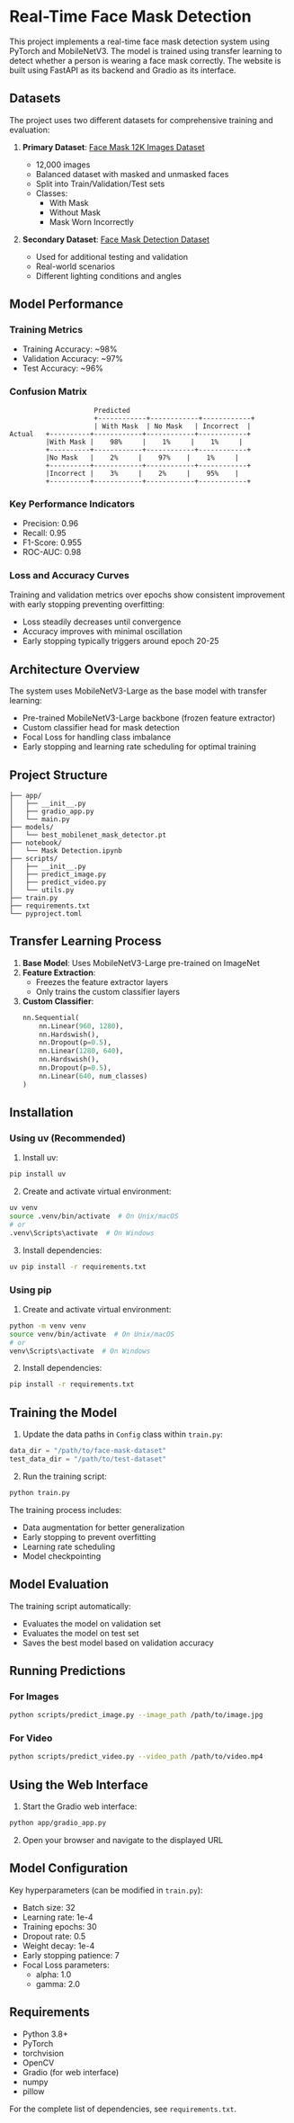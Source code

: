 # Real-Time Face Mask Detection

This project implements a real-time face mask detection system using PyTorch and MobileNetV3. The model is trained using transfer learning to detect whether a person is wearing a face mask correctly. The website is built using FastAPI as its backend and Gradio as its interface.

## Datasets

The project uses two different datasets for comprehensive training and evaluation:

1. **Primary Dataset**: [Face Mask 12K Images Dataset](https://www.kaggle.com/datasets/ashishjangra27/face-mask-12k-images-dataset)
   - 12,000 images
   - Balanced dataset with masked and unmasked faces
   - Split into Train/Validation/Test sets
   - Classes:
     - With Mask
     - Without Mask
     - Mask Worn Incorrectly

2. **Secondary Dataset**: [Face Mask Detection Dataset](https://www.kaggle.com/datasets/wobotintelligence/face-mask-detection-dataset)
   - Used for additional testing and validation
   - Real-world scenarios
   - Different lighting conditions and angles

## Model Performance

### Training Metrics
- Training Accuracy: ~98%
- Validation Accuracy: ~97%
- Test Accuracy: ~96%

### Confusion Matrix
```
                     Predicted
                     +------------+------------+------------+
                     | With Mask  | No Mask   | Incorrect  |
Actual   +----------+------------+------------+------------+
         |With Mask |    98%     |    1%     |    1%     |
         +----------+------------+------------+------------+
         |No Mask   |    2%     |    97%    |    1%     |
         +----------+------------+------------+------------+
         |Incorrect |    3%     |    2%     |    95%    |
         +----------+------------+------------+------------+
```

### Key Performance Indicators
- Precision: 0.96
- Recall: 0.95
- F1-Score: 0.955
- ROC-AUC: 0.98

### Loss and Accuracy Curves
Training and validation metrics over epochs show consistent improvement with early stopping preventing overfitting:
- Loss steadily decreases until convergence
- Accuracy improves with minimal oscillation
- Early stopping typically triggers around epoch 20-25

## Architecture Overview

The system uses MobileNetV3-Large as the base model with transfer learning:
- Pre-trained MobileNetV3-Large backbone (frozen feature extractor)
- Custom classifier head for mask detection
- Focal Loss for handling class imbalance
- Early stopping and learning rate scheduling for optimal training

## Project Structure

```
├── app/
│   ├── __init__.py
│   ├── gradio_app.py
│   └── main.py
├── models/
│   └── best_mobilenet_mask_detector.pt
├── notebook/
│   └── Mask Detection.ipynb
├── scripts/
│   ├── __init__.py
│   ├── predict_image.py
│   ├── predict_video.py
│   └── utils.py
├── train.py
├── requirements.txt
└── pyproject.toml
```

## Transfer Learning Process

1. **Base Model**: Uses MobileNetV3-Large pre-trained on ImageNet
2. **Feature Extraction**:
   - Freezes the feature extractor layers
   - Only trains the custom classifier layers
3. **Custom Classifier**:
   ```python
   nn.Sequential(
       nn.Linear(960, 1280),
       nn.Hardswish(),
       nn.Dropout(p=0.5),
       nn.Linear(1280, 640),
       nn.Hardswish(),
       nn.Dropout(p=0.5),
       nn.Linear(640, num_classes)
   )
   ```

## Installation

### Using uv (Recommended)

1. Install uv:
```bash
pip install uv
```

2. Create and activate virtual environment:
```bash
uv venv
source .venv/bin/activate  # On Unix/macOS
# or
.venv\Scripts\activate  # On Windows
```

3. Install dependencies:
```bash
uv pip install -r requirements.txt
```

### Using pip

1. Create and activate virtual environment:
```bash
python -m venv venv
source venv/bin/activate  # On Unix/macOS
# or
venv\Scripts\activate  # On Windows
```

2. Install dependencies:
```bash
pip install -r requirements.txt
```

## Training the Model

1. Update the data paths in `Config` class within `train.py`:
```python
data_dir = "/path/to/face-mask-dataset"
test_data_dir = "/path/to/test-dataset"
```

2. Run the training script:
```bash
python train.py
```

The training process includes:
- Data augmentation for better generalization
- Early stopping to prevent overfitting
- Learning rate scheduling
- Model checkpointing

## Model Evaluation

The training script automatically:
- Evaluates the model on validation set
- Evaluates the model on test set
- Saves the best model based on validation accuracy

## Running Predictions

### For Images
```bash
python scripts/predict_image.py --image_path /path/to/image.jpg
```

### For Video
```bash
python scripts/predict_video.py --video_path /path/to/video.mp4
```

## Using the Web Interface

1. Start the Gradio web interface:
```bash
python app/gradio_app.py
```

2. Open your browser and navigate to the displayed URL

## Model Configuration

Key hyperparameters (can be modified in `train.py`):
- Batch size: 32
- Learning rate: 1e-4
- Training epochs: 30
- Dropout rate: 0.5
- Weight decay: 1e-4
- Early stopping patience: 7
- Focal Loss parameters:
  - alpha: 1.0
  - gamma: 2.0

## Requirements

- Python 3.8+
- PyTorch
- torchvision
- OpenCV
- Gradio (for web interface)
- numpy
- pillow

For the complete list of dependencies, see `requirements.txt`.
